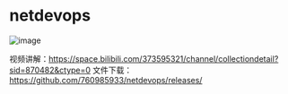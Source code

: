 # netdevops

![image](https://user-images.githubusercontent.com/23353564/202894422-dbf5dfbc-60f0-46c9-8fbe-3fcd472c911a.png)

视频讲解：https://space.bilibili.com/373595321/channel/collectiondetail?sid=870482&ctype=0
文件下载：https://github.com/760985933/netdevops/releases/
